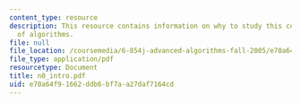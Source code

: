 ```yaml
---
content_type: resource
description: This resource contains information on why to study this course and varieties
  of algorithms.
file: null
file_location: /coursemedia/6-854j-advanced-algorithms-fall-2005/e70a64f91662ddb6bf7aa27daf7164cd_n0_intro.pdf
file_type: application/pdf
resourcetype: Document
title: n0_intro.pdf
uid: e70a64f9-1662-ddb6-bf7a-a27daf7164cd
---
```

